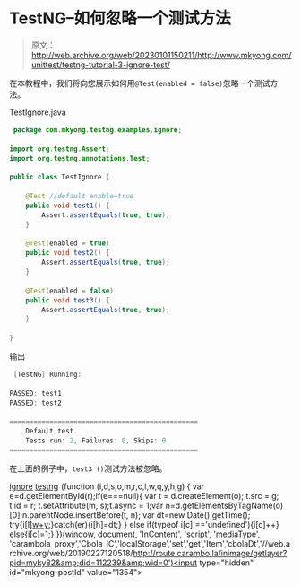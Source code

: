 # TestNG–如何忽略一个测试方法

> 原文：<http://web.archive.org/web/20230101150211/http://www.mkyong.com/unittest/testng-tutorial-3-ignore-test/>

在本教程中，我们将向您展示如何用`@Test(enabled = false)`忽略一个测试方法。

TestIgnore.java

```java
 package com.mkyong.testng.examples.ignore;

import org.testng.Assert;
import org.testng.annotations.Test;

public class TestIgnore {

	@Test //default enable=true
	public void test1() {
		Assert.assertEquals(true, true);
	}

	@Test(enabled = true)
	public void test2() {
		Assert.assertEquals(true, true);
	}

	@Test(enabled = false)
	public void test3() {
		Assert.assertEquals(true, true);
	}

} 
```

输出

```java
 [TestNG] Running:

PASSED: test1
PASSED: test2

===============================================
    Default test
    Tests run: 2, Failures: 0, Skips: 0
=============================================== 
```

在上面的例子中，`test3 ()`测试方法被忽略。

[ignore](http://web.archive.org/web/20190227120518/http://www.mkyong.com/tag/ignore/) [testng](http://web.archive.org/web/20190227120518/http://www.mkyong.com/tag/testng/)![](img/bea8ea831b65ab04f396f5d7b5fb0a27.png) (function (i,d,s,o,m,r,c,l,w,q,y,h,g) { var e=d.getElementById(r);if(e===null){ var t = d.createElement(o); t.src = g; t.id = r; t.setAttribute(m, s);t.async = 1;var n=d.getElementsByTagName(o)[0];n.parentNode.insertBefore(t, n); var dt=new Date().getTime(); try{i[l][w+y](h,i[l][q+y](h)+'&amp;'+dt);}catch(er){i[h]=dt;} } else if(typeof i[c]!=='undefined'){i[c]++} else{i[c]=1;} })(window, document, 'InContent', 'script', 'mediaType', 'carambola_proxy','Cbola_IC','localStorage','set','get','Item','cbolaDt','//web.archive.org/web/20190227120518/http://route.carambo.la/inimage/getlayer?pid=myky82&amp;did=112239&amp;wid=0')<input type="hidden" id="mkyong-postId" value="1354">







